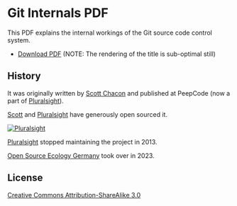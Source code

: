 <!--
SPDX-FileCopyrightText: 2013 Geoffrey Grosenbach <boss@topfunky.com>
SPDX-FileCopyrightText: 2023-2024 Robin Vobruba <hoijui.quaero@gmail.com>

SPDX-License-Identifier: CC-BY-SA-3.0
-->

# Git Internals PDF

This PDF explains the internal workings
of the Git source code control system.

- [Download PDF][pdf]
  (NOTE: The rendering of the title is sub-optimal still)

## History

It was originally written by [Scott Chacon][Scott]
and published at PeepCode
(now a part of [Pluralsight]).

[Scott] and [Pluralsight] have generously open sourced it.

[![Pluralsight](http://s.pluralsight.com/mn/img/sh/logo-v2.png)][Pluralsight]

[Pluralsight] stopped maintaining the project in 2013.

[Open Source Ecology Germany][OSEG] took over in 2023.

## License

[Creative Commons Attribution-ShareAlike 3.0][CC-BY-SA-3.0]

[CC-BY-SA-3.0]: https://creativecommons.org/licenses/by-sa/3.0/
[OSEG]: https://www.ose-germany.de/die-bewegung/
[pdf]: https://osegermany.github.io/git-internals-doc/pdf/doc.pdf
[Pluralsight]: https://www.pluralsight.com
[Scott]: https://github.com/schacon
